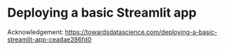 # Deploying a basic Streamlit app

Acknowledgement: https://towardsdatascience.com/deploying-a-basic-streamlit-app-ceadae286fd0